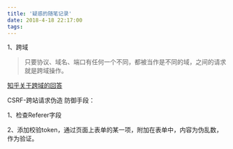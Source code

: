```yaml
---
title: '疑惑的随笔记录'
date: 2018-4-18 22:17:00
tags:
---
```



1、跨域
> 只要协议、域名、端口有任何一个不同，都被当作是不同的域，之间的请求就是跨域操作。

[知乎关于跨域的回答](https://www.zhihu.com/question/26376773)

CSRF-跨站请求伪造
防御手段：

1、检查Referer字段

2、添加校验token，通过页面上表单的某一项，附加在表单中，内容为伪乱数，作为验证。
                          